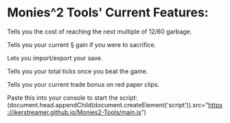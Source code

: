 # Monies^2 Tools' Current Features:

Tells you the cost of reaching the next multiple of 12/60 garbage.

Tells you your current § gain if you were to sacrifice.

Lets you import/export your save.

Tells you your total ticks once you beat the game.

Tells you your current trade bonus on red paper clips.



Paste this into your console to start the script:
(document.head.appendChild(document.createElement('script')).src="https://ikerstreamer.github.io/Monies2-Tools/main.js")
